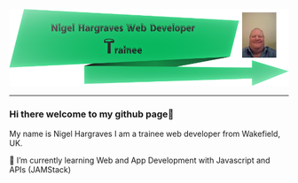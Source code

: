 <img src="/NHwebdevbanner.png" alt="banner"/>

---

### Hi there welcome to my github page👋

My name is Nigel Hargraves I am a trainee web developer from Wakefield, UK.

🌱 I’m currently learning Web and App Development with Javascript and APIs (JAMStack)


<!--
**NigelHargraves/NigelHargraves** is a ✨ _special_ ✨ repository because its `README.md` (this file) appears on your GitHub profile.

Here are some ideas to get you started:

- 🔭 I’m currently working on ...
- 🌱 I’m currently learning ...
- 👯 I’m looking to collaborate on ...
- 🤔 I’m looking for help with ...
- 💬 Ask me about ...
- 📫 How to reach me: ...
- 😄 Pronouns: ...
- ⚡ Fun fact: ...
-->
